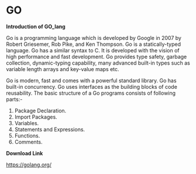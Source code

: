 # GO

<b>Introduction of GO_lang</b>

Go is a programming language which is developed by Google in 2007 by Robert Griesemer, Rob Pike, and Ken Thompson. Go is a statically-typed language. Go has a similar syntax to C. It is developed with the vision of high performance and fast development. Go provides type safety, garbage collection, dynamic-typing capability, many advanced built-in types such as variable length arrays and key-value maps etc.

Go is modern, fast and comes with a powerful standard library.
Go has built-in concurrency.
Go uses interfaces as the building blocks of code reusability.
The basic structure of a Go programs consists of following parts:-

1. Package Declaration.
2. Import Packages.
3. Variables.
4. Statements and Expressions.
5. Functions.
6. Comments.

<b>Download Link</b>

https://golang.org/

